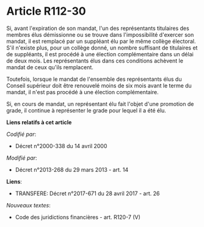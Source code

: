 # Article R112-30

Si, avant l'expiration de son mandat, l'un des représentants titulaires des membres élus démissionne ou se trouve dans
l'impossibilité d'exercer son mandat, il est remplacé par un suppléant élu par le même collège électoral. S'il n'existe plus,
pour un collège donné, un nombre suffisant de titulaires et de suppléants, il est procédé à une élection complémentaire dans
un délai de deux mois. Les représentants élus dans ces conditions achèvent le mandat de ceux qu'ils remplacent.

Toutefois, lorsque le mandat de l'ensemble des représentants élus du Conseil supérieur doit être renouvelé moins de six mois
avant le terme du mandat, il n'est pas procédé à une élection complémentaire. 

Si, en cours de mandat, un représentant élu fait l'objet d'une promotion de grade, il continue à représenter le grade pour
lequel il a été élu.

**Liens relatifs à cet article**

_Codifié par_:

  - Décret n°2000-338 du 14 avril 2000

_Modifié par_:

  - Décret n°2013-268 du 29 mars 2013 - art. 14

**Liens**:

  - TRANSFERE: Décret n°2017-671 du 28 avril 2017 - art. 26

_Nouveaux textes_:

  - Code des juridictions financières - art. R120-7 (V)
